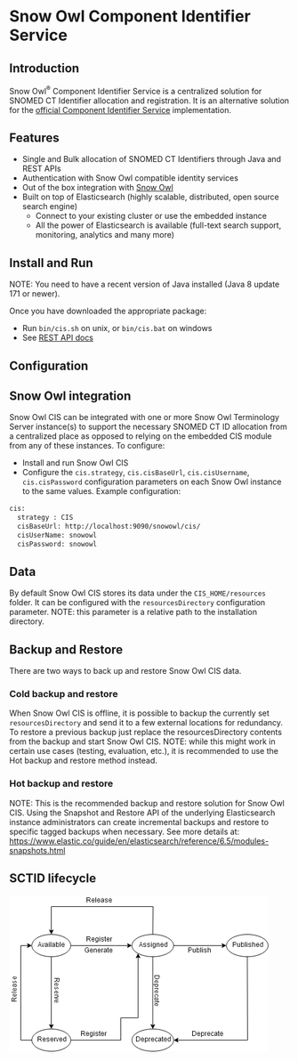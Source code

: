 # Snow Owl Component Identifier Service

## Introduction
Snow Owl<sup>®</sup> Component Identifier Service is a centralized solution for SNOMED CT Identifier allocation and registration. 
It is an alternative solution for the [official Component Identifier Service](https://github.com/IHTSDO/component-identifier-service) implementation.

## Features
* Single and Bulk allocation of SNOMED CT Identifiers through Java and REST APIs
* Authentication with Snow Owl compatible identity services
* Out of the box integration with [Snow Owl](https://github.com/b2ihealthcare/snow-owl)
* Built on top of Elasticsearch (highly scalable, distributed, open source search engine)
  * Connect to your existing cluster or use the embedded instance
  * All the power of Elasticsearch is available (full-text search support, monitoring, analytics and many more)

## Install and Run

NOTE: You need to have a recent version of Java installed (Java 8 update 171 or newer).

Once you have downloaded the appropriate package:

* Run `bin/cis.sh` on unix, or `bin/cis.bat` on windows
* See [REST API docs](http://localhost:8080/snowowl/cis)

## Configuration

## Snow Owl integration

Snow Owl CIS can be integrated with one or more Snow Owl Terminology Server instance(s) to support the necessary SNOMED CT ID allocation from a centralized place as opposed to relying on the embedded CIS module from any of these instances.
To configure:
* Install and run Snow Owl CIS
* Configure the `cis.strategy`, `cis.cisBaseUrl`, `cis.cisUsername`, `cis.cisPassword` configuration parameters on each Snow Owl instance to the same values. Example configuration:

```
cis:
  strategy : CIS
  cisBaseUrl: http://localhost:9090/snowowl/cis/
  cisUserName: snowowl
  cisPassword: snowowl
```

## Data

By default Snow Owl CIS stores its data under the `CIS_HOME/resources` folder.
It can be configured with the `resourcesDirectory` configuration parameter. NOTE: this parameter is a relative path to the installation directory.

## Backup and Restore

There are two ways to back up and restore Snow Owl CIS data.

### Cold backup and restore

When Snow Owl CIS is offline, it is possible to backup the currently set `resourcesDirectory` and send it to a few external locations for redundancy.
To restore a previous backup just replace the resourcesDirectory contents from the backup and start Snow Owl CIS.
NOTE: while this might work in certain use cases (testing, evaluation, etc.), it is recommended to use the Hot backup and restore method instead.

### Hot backup and restore

NOTE: This is the recommended backup and restore solution for Snow Owl CIS.
Using the Snapshot and Restore API of the underlying Elasticsearch instance administrators can create incremental backups and restore to specific tagged backups when necessary.
See more details at: https://www.elastic.co/guide/en/elasticsearch/reference/6.5/modules-snapshots.html

## SCTID lifecycle

![](sctid_states.png)
